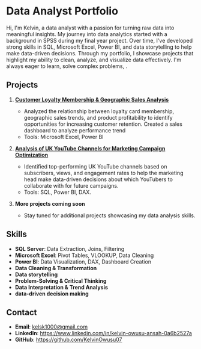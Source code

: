 # Data Analyst Portfolio

Hi, I'm Kelvin, a data analyst with a passion for turning raw data into meaningful insights. My journey into data analytics started with a background in SPSS during my final year project. Over time, I've developed strong skills in SQL, Microsoft Excel, Power BI, and data storytelling to help make data-driven decisions. Through my portfolio, I showcase projects that highlight my ability to clean, analyze, and visualize data effectively. I'm always eager to learn, solve complex problems, .

## Projects

1. **[Customer Loyalty Membership & Geographic Sales Analysis](Coffee_shop_sales_analysis/README.md)** 
   - Analyzed the relationship between loyalty card membership, geographic sales trends, and product profitability to identify opportunities for increasing customer retention. Created a sales dashboard to analyze performance trend
   - Tools: Microsoft Excel, Power BI




2. **[Analysis of UK YouTube Channels for Marketing Campaign Optimization](UK-YouTube-Channels-Analysis/README.md)**  
   - Identified top-performing UK YouTube channels based on subscribers, views, and engagement rates to help the marketing head make data-driven decisions about which YouTubers to collaborate with for future campaigns.
   - Tools: SQL, Power BI, DAX.  


 3. **More projects coming soon** 
    - Stay tuned for additional projects showcasing my data analysis skills.
     

## Skills
- **SQL Server**: Data Extraction, Joins, Filtering 
- **Microsoft Excel**: Pivot Tables, VLOOKUP, Data Cleaning
- **Power BI**: Data Visualization, DAX, Dashboard Creation
- **Data Cleaning & Transformation**
- **Data storytelling**
- **Problem-Solving & Critical Thinking**
- **Data Interpretation & Trend Analysis**
- **data-driven decision making**
  
## Contact
- **Email**: kelsk1000@gmail.com  
- **LinkedIn**: https://www.linkedin.com/in/kelvin-owusu-ansah-0a6b2527a  
- **GitHub**: https://github.com/KelvinOwusu07  

